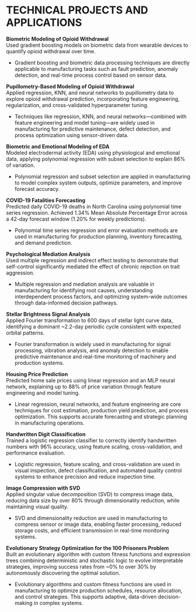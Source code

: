 # TECHNICAL PROJECTS AND APPLICATIONS

**Biometric Modeling of Opioid Withdrawal**  
Used gradient boosting models on biometric data from wearable devices to quantify opioid withdrawal over time.  
- Gradient boosting and biometric data processing techniques are directly applicable to manufacturing tasks such as fault prediction, anomaly detection, and real-time process control based on sensor data.

**Pupillometry-Based Modeling of Opioid Withdrawal**  
Applied regression, KNN, and neural networks to pupillometry data to explore opioid withdrawal prediction, incorporating feature engineering, regularization, and cross-validated hyperparameter tuning.  
- Techniques like regression, KNN, and neural networks—combined with feature engineering and model tuning—are widely used in manufacturing for predictive maintenance, defect detection, and process optimization using sensor-driven data.

**Biometric and Emotional Modeling of EDA**  
Modeled electrodermal activity (EDA) using physiological and emotional data, applying polynomial regression with subset selection to explain 86% of variation.  
- Polynomial regression and subset selection are applied in manufacturing to model complex system outputs, optimize parameters, and improve forecast accuracy.

**COVID-19 Fatalities Forecasting**  
Predicted daily COVID-19 deaths in North Carolina using polynomial time series regression. Achieved 1.34% Mean Absolute Percentage Error across a 42-day forecast window (1.20% for weekly predictions).  
- Polynomial time series regression and error evaluation methods are used in manufacturing for production planning, inventory forecasting, and demand prediction.

**Psychological Mediation Analysis**  
Used multiple regression and indirect effect testing to demonstrate that self-control significantly mediated the effect of chronic rejection on trait aggression.  
- Multiple regression and mediation analysis are valuable in manufacturing for identifying root causes, understanding interdependent process factors, and optimizing system-wide outcomes through data-informed decision pathways.

**Stellar Brightness Signal Analysis**  
Applied Fourier transformation to 600 days of stellar light curve data, identifying a dominant ~2.2-day periodic cycle consistent with expected orbital patterns.  
- Fourier transformation is widely used in manufacturing for signal processing, vibration analysis, and anomaly detection to enable predictive maintenance and real-time monitoring of machinery and production systems.

**Housing Price Prediction**  
Predicted home sale prices using linear regression and an MLP neural network, explaining up to 88% of price variation through feature engineering and model tuning.  
- Linear regression, neural networks, and feature engineering are core techniques for cost estimation, production yield prediction, and process optimization. This supports accurate forecasting and strategic planning in manufacturing operations.

**Handwritten Digit Classification**  
Trained a logistic regression classifier to correctly identify handwritten numbers with 96% accuracy, using feature scaling, cross-validation, and performance evaluation.  
- Logistic regression, feature scaling, and cross-validation are used in visual inspection, defect classification, and automated quality control systems to enhance precision and reduce inspection time.

**Image Compression with SVD**  
Applied singular value decomposition (SVD) to compress image data, reducing data size by over 80% through dimensionality reduction, while maintaining visual quality.  
- SVD and dimensionality reduction are used in manufacturing to compress sensor or image data, enabling faster processing, reduced storage costs, and efficient transmission in real-time monitoring systems.

**Evolutionary Strategy Optimization for the 100 Prisoners Problem**  
Built an evolutionary algorithm with custom fitness functions and expression trees combining deterministic and stochastic logic to evolve interpretable strategies, improving success rates from ~0% to over 30% by autonomously discovering the optimal solution.  
- Evolutionary algorithms and custom fitness functions are used in manufacturing to optimize production schedules, resource allocation, and control strategies. This supports adaptive, data-driven decision-making in complex systems.
